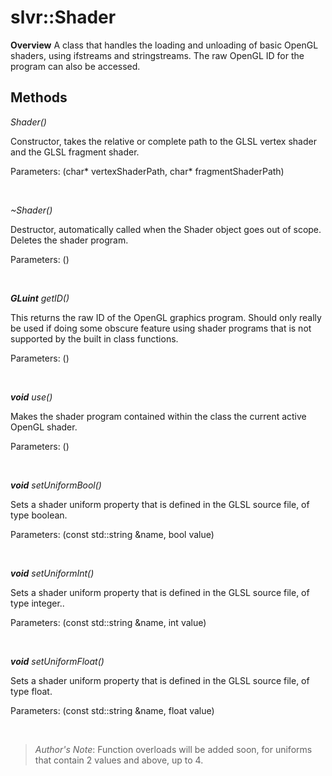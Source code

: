 # slvr::Shader
**Overview**
A class that handles the loading and unloading of basic OpenGL shaders, using ifstreams and stringstreams. The raw OpenGL ID for the program can also be accessed.

## Methods
*Shader()*

Constructor, takes the relative or complete path to the GLSL vertex shader and the GLSL fragment shader.

Parameters: (char* vertexShaderPath, char* fragmentShaderPath)

&nbsp;

*~Shader()*

Destructor, automatically called when the Shader object goes out of scope. Deletes the shader program.

Parameters: ()

&nbsp;

***GLuint** getID()*

This returns the raw ID of the OpenGL graphics program. Should only really be used if doing some obscure feature using shader programs that is not supported by the built in class functions.

Parameters: ()

&nbsp;

***void** use()*

Makes the shader program contained within the class the current active OpenGL shader.

Parameters: ()

&nbsp;

***void** setUniformBool()*

Sets a shader uniform property that is defined in the GLSL source file, of type boolean.

Parameters: (const std::string &name, bool value)

&nbsp;

***void** setUniformInt()*

Sets a shader uniform property that is defined in the GLSL source file, of type integer..

Parameters: (const std::string &name, int value)

&nbsp;

***void** setUniformFloat()*

Sets a shader uniform property that is defined in the GLSL source file, of type float.

Parameters: (const std::string &name, float value)

&nbsp;

> *Author's Note*: Function overloads will be added soon, for uniforms that contain 2 values and above, up to 4.
